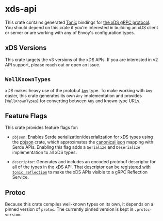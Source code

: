 # xds-api

This crate contains generated [Tonic][tonic] bindings for [the xDS gRPC
protocol][xds]. You should depend on this crate if you're interested in
building an xDS client or server or are working with any of Envoy's
configuration types.

[xds]: https://www.envoyproxy.io/docs/envoy/latest/api-docs/xds_protocol
[tonic]: https://crates.io/crates/tonic

## xDS Versions

This crate targets the v3 versions of the xDS APIs. If you are interested
in v2 API support, please reach out or open an issue.

## `WellKnownTypes`

xDS makes heavy use of the protobuf [`Any`][protoany] type. To make working with
`Any` easier, this crate generates its own `Any` implementation and provides
[`WellKnownTypes`] for converting between `Any` and known type URLs.

[protoany]: https://protobuf.dev/reference/protobuf/google.protobuf/#any

## Feature Flags

This crate provides feature flags for:

- `pbjson`: Enables Serde serialization/deserialization for xDS types using the
[pbjson][pbjson] crate, which approximates the [canonical json][protojson]
mapping with Serde APIs. Enabling this flag adds a `Serialize` and `Deserialize`
implementation to all xDS types.

- `descriptor`: Generates and includes an encoded protobuf descriptor for all of
the types in the xDS API. That descriptor can be [registered with
`tonic_reflection`][reflection] to make the xDS APIs visible to a gRPC
Reflection Service.

[pbjson]: https://crates.io/crates/pbjson
[reflection]: https://docs.rs/tonic-reflection/0.12.2/tonic_reflection/server/struct.Builder.html#method.register_encoded_file_descriptor_set
[protojson]: https://protobuf.dev/programming-guides/proto3/#json

## Protoc

Because this crate compiles well-known types on its own, it depends on a pinned
version of `protoc`. The currently pinned version is kept in `.protoc-version`.
